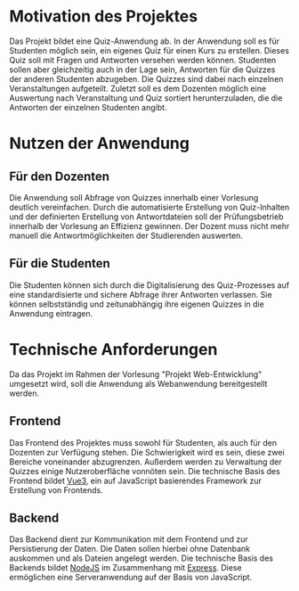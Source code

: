 # Motivation des Projektes

Das Projekt bildet eine Quiz-Anwendung ab. In der Anwendung soll
es für Studenten möglich sein, ein eigenes Quiz für einen Kurs 
zu erstellen. Dieses Quiz soll mit Fragen und Antworten versehen 
werden können. Studenten sollen aber gleichzeitig auch in der Lage
sein, Antworten für die Quizzes der anderen Studenten abzugeben. 
Die Quizzes sind dabei nach einzelnen Veranstaltungen aufgeteilt. 
Zuletzt soll es dem Dozenten möglich eine Auswertung nach Veranstaltung
und Quiz sortiert herunterzuladen, die die Antworten der einzelnen
Studenten angibt.

# Nutzen der Anwendung

## Für den Dozenten

Die Anwendung soll Abfrage von Quizzes innerhalb einer Vorlesung deutlich 
vereinfachen. Durch die automatisierte Erstellung von Quiz-Inhalten und
der definierten Erstellung von Antwortdateien soll der Prüfungsbetrieb 
innerhalb der Vorlesung an Effizienz gewinnen. Der Dozent muss nicht mehr
manuell die Antwortmöglichkeiten der Studierenden auswerten.

## Für die Studenten

Die Studenten können sich durch die Digitalisierung des Quiz-Prozesses
auf eine standardisierte und sichere Abfrage ihrer Antworten verlassen. 
Sie können selbstständig und zeitunabhängig ihre eigenen Quizzes in die
Anwendung eintragen. 

# Technische Anforderungen

Da das Projekt im Rahmen der Vorlesung "Projekt Web-Entwicklung" umgesetzt
wird, soll die Anwendung als Webanwendung bereitgestellt werden. 

## Frontend 

Das Frontend des Projektes muss sowohl für Studenten, als auch für den
Dozenten zur Verfügung stehen. Die Schwierigkeit wird es sein, diese zwei
Bereiche voneinander abzugrenzen. Außerdem werden zu Verwaltung der Quizzes 
einige Nutzeroberfläche vonnöten sein. Die technische Basis des Frontend 
bildet [Vue3](https://vuejs.org/), ein auf JavaScript basierendes Framework 
zur Erstellung von Frontends. 

## Backend

Das Backend dient zur Kommunikation mit dem Frontend und zur Persistierung
der Daten. Die Daten sollen hierbei ohne Datenbank auskommen und als Dateien
angelegt werden. Die technische Basis des Backends bildet [NodeJS](https://nodejs.org/en)
im Zusammenhang mit [Express](https://expressjs.com/). Diese ermöglichen eine
Serveranwendung auf der Basis von JavaScript.
